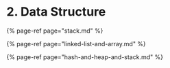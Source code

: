 # 2. Data Structure

{% page-ref page="stack.md" %}

{% page-ref page="linked-list-and-array.md" %}

{% page-ref page="hash-and-heap-and-stack.md" %}



